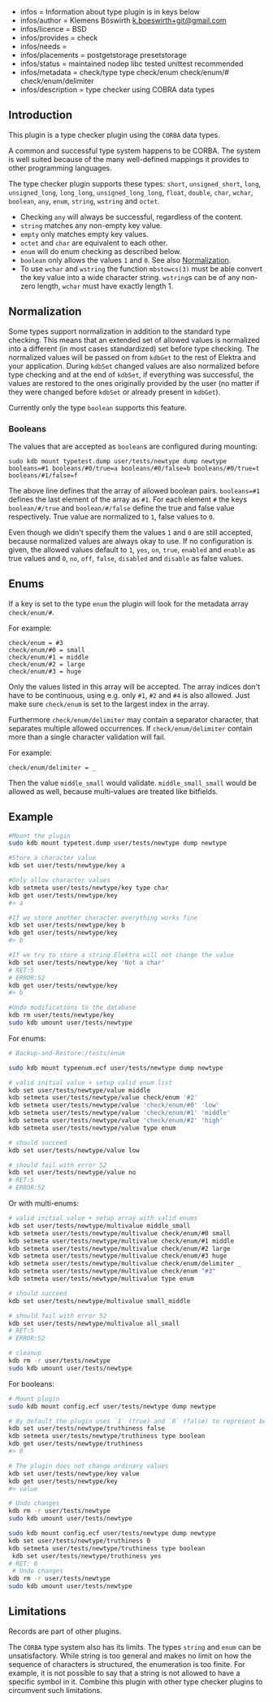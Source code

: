 - infos = Information about type plugin is in keys below
- infos/author = Klemens Böswirth <k.boeswirth+git@gmail.com>
- infos/licence = BSD
- infos/provides = check
- infos/needs =
- infos/placements = postgetstorage presetstorage
- infos/status = maintained nodep libc tested unittest recommended
- infos/metadata = check/type type check/enum check/enum/# check/enum/delimiter
- infos/description = type checker using COBRA data types

## Introduction

This plugin is a type checker plugin using the `CORBA` data types.

A common and successful type system happens to be CORBA. The system is well suited because of the many well-defined
mappings it provides to other programming languages.

The type checker plugin supports these types:
`short`, `unsigned_short`, `long`, `unsigned_long`, `long_long`, `unsigned_long_long`, `float`, `double`, `char`, `wchar`, `boolean`,
`any`, `enum`, `string`, `wstring` and `octet`.

- Checking `any` will always be successful, regardless of the content.
- `string` matches any non-empty key value.
- `empty` only matches empty key values.
- `octet` and `char` are equivalent to each other.
- `enum` will do enum checking as described below.
- `boolean` only allows the values `1` and `0`. See also [Normalization](#normalization).
- To use `wchar` and `wstring` the function `mbstowcs(3)` must be able convert the key value into a wide character string. `wstring`s can
  be of any non-zero length, `wchar` must have exactly length 1.

## Normalization

Some types support normalization in addition to the standard type checking. This means that an extended set of allowed values is normalized
into a different (in most cases standardized) set before type checking. The normalized values will be passed on from `kdbGet` to the rest of
Elektra and your application. During `kdbSet` changed values are also normalized before type checking and at the end of `kdbSet`, if
everything was successful, the values are restored to the ones originally provided by the user (no matter if they were changed before
`kdbSet` or already present in `kdbGet`).

Currently only the type `boolean` supports this feature.

### Booleans

The values that are accepted as `boolean`s are configured during mounting:

```
sudo kdb mount typetest.dump user/tests/newtype dump newtype booleans=#1 booleans/#0/true=a booleans/#0/false=b booleans/#0/true=t booleans/#1/false=f
```

The above line defines that the array of allowed boolean pairs. `booleans=#1` defines the last element of the array as `#1`. For each
element `#` the keys `boolean/#/true` and `boolean/#/false` define the true and false value respectively. True value are normalized to `1`,
false values to `0`.

Even though we didn't specify them the values `1` and `0` are still accepted, because normalized values are always okay to use. If no
configuration is given, the allowed values default to `1`, `yes`, `on`, `true`, `enabled` and `enable` as true values and `0`, `no`, `off`,
`false`, `disabled` and `disable` as false values.

## Enums

If a key is set to the type `enum` the plugin will look for the metadata array `check/enum/#`.

For example:

    check/enum = #3
    check/enum/#0 = small
    check/enum/#1 = middle
    check/enum/#2 = large
    check/enum/#3 = huge

Only the values listed in this array will be accepted. The array indices don't have to be continuous, using e.g. only `#1`, `#2` and
`#4` is also allowed. Just make sure `check/enum` is set to the largest index in the array.

Furthermore `check/enum/delimiter` may contain a separator character, that separates multiple allowed occurrences.
If `check/enum/delimiter` contain more than a single character validation will fail.

For example:

    check/enum/delimiter = _

Then the value `middle_small` would validate. `middle_small_small` would be allowed as well, because multi-values are treated like bitfields.

## Example

```sh
#Mount the plugin
sudo kdb mount typetest.dump user/tests/newtype dump newtype

#Store a character value
kdb set user/tests/newtype/key a

#Only allow character values
kdb setmeta user/tests/newtype/key type char
kdb get user/tests/newtype/key
#> a

#If we store another character everything works fine
kdb set user/tests/newtype/key b
kdb get user/tests/newtype/key
#> b

#If we try to store a string Elektra will not change the value
kdb set user/tests/newtype/key 'Not a char'
# RET:5
# ERROR:52
kdb get user/tests/newtype/key
#> b

#Undo modifications to the database
kdb rm user/tests/newtype/key
sudo kdb umount user/tests/newtype
```

For enums:

```sh
# Backup-and-Restore:/tests/enum

sudo kdb mount typeenum.ecf user/tests/newtype dump newtype

# valid initial value + setup valid enum list
kdb set user/tests/newtype/value middle
kdb setmeta user/tests/newtype/value check/enum '#2'
kdb setmeta user/tests/newtype/value 'check/enum/#0' 'low'
kdb setmeta user/tests/newtype/value 'check/enum/#1' 'middle'
kdb setmeta user/tests/newtype/value 'check/enum/#2' 'high'
kdb setmeta user/tests/newtype/value type enum

# should succeed
kdb set user/tests/newtype/value low

# should fail with error 52
kdb set user/tests/newtype/value no
# RET:5
# ERROR:52
```

Or with multi-enums:

```sh
# valid initial value + setup array with valid enums
kdb set user/tests/newtype/multivalue middle_small
kdb setmeta user/tests/newtype/multivalue check/enum/#0 small
kdb setmeta user/tests/newtype/multivalue check/enum/#1 middle
kdb setmeta user/tests/newtype/multivalue check/enum/#2 large
kdb setmeta user/tests/newtype/multivalue check/enum/#3 huge
kdb setmeta user/tests/newtype/multivalue check/enum/delimiter _
kdb setmeta user/tests/newtype/multivalue check/enum "#3"
kdb setmeta user/tests/newtype/multivalue type enum

# should succeed
kdb set user/tests/newtype/multivalue small_middle

# should fail with error 52
kdb set user/tests/newtype/multivalue all_small
# RET:5
# ERROR:52

# cleanup
kdb rm -r user/tests/newtype
sudo kdb umount user/tests/newtype
```

For booleans:

```sh
# Mount plugin
sudo kdb mount config.ecf user/tests/newtype dump newtype

# By default the plugin uses `1` (true) and `0` (false) to represent boolean values
kdb set user/tests/newtype/truthiness false
kdb setmeta user/tests/newtype/truthiness type boolean
kdb get user/tests/newtype/truthiness
#> 0

# The plugin does not change ordinary values
kdb set user/tests/newtype/key value
kdb get user/tests/newtype/key
#> value

# Undo changes
kdb rm -r user/tests/newtype
sudo kdb umount user/tests/newtype
```

```sh
sudo kdb mount config.ecf user/tests/newtype dump newtype
kdb set user/tests/newtype/truthiness 0
kdb setmeta user/tests/newtype/truthiness type boolean
 kdb set user/tests/newtype/truthiness yes
# RET: 0
 # Undo changes
kdb rm -r user/tests/newtype
sudo kdb umount user/tests/newtype
```

## Limitations

Records are part of other plugins.

The `CORBA` type system also has its limits. The types `string` and
`enum` can be unsatisfactory. While string is too general
and makes no limit on how the sequence of characters is structured,
the enumeration is too finite. For example, it is not possible to say
that a string is not allowed to have a specific symbol in it.
Combine this plugin with other type checker plugins to circumvent
such limitations.
